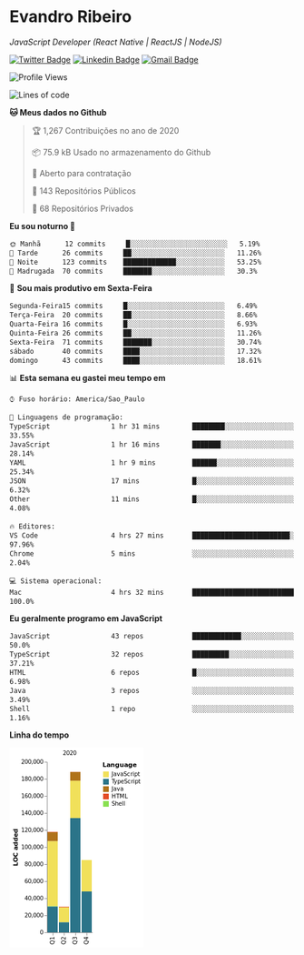 # Evandro **Ribeiro**

*JavaScript Developer (React Native | ReactJS | NodeJS)*

[![Twitter Badge](https://img.shields.io/badge/-@ribeiroevandro-201B2D?style=flat-square&labelColor=201B2D&logo=twitter&logoColor=white&link=https://twitter.com/ribeiroevandro)](https://twitter.com/ribeiroevandro) 
[![Linkedin Badge](https://img.shields.io/badge/-Evandro%20Ribeiro-201B2D?style=flat-square&logo=Linkedin&logoColor=white&link=https://www.linkedin.com/in/ribeiroevandro)](https://www.linkedin.com/in/ribeiroevandro) 
[![Gmail Badge](https://img.shields.io/badge/-oi@ribeiroevandro.com.br-201B2D?style=flat-square&logo=Gmail&logoColor=white&link=mailto:oi@ribeiroevandro.com.br)](mailto:oi@ribeiroevandro.com.br)


<!--START_SECTION:waka-->
![Profile Views](http://img.shields.io/badge/Visualizac%C3%B5es%20do%20perfil-2-blue)

![Lines of code](https://img.shields.io/badge/Desde%20o%20Hello%20World%20eu%20escrevi-421036%20linhas%20de%20c%C3%B3digo-blue)

**🐱 Meus dados no Github** 

> 🏆 1,267 Contribuições no ano de 2020
 > 
> 📦 75.9 kB Usado no armazenamento do Github 
 > 
> 💼 Aberto para contratação
 > 
> 📜 143 Repositórios Públicos 
 > 
> 🔑 68 Repositórios Privados  
 > 
**Eu sou noturno 🦉** 

```text
🌞 Manhã      12 commits     █░░░░░░░░░░░░░░░░░░░░░░░░   5.19% 
🌆 Tarde      26 commits     ██░░░░░░░░░░░░░░░░░░░░░░░   11.26% 
🌃 Noite      123 commits    █████████████░░░░░░░░░░░░   53.25% 
🌙 Madrugada  70 commits     ███████░░░░░░░░░░░░░░░░░░   30.3%

```
📅 **Sou mais produtivo em Sexta-Feira** 

```text
Segunda-Feira15 commits     █░░░░░░░░░░░░░░░░░░░░░░░░   6.49% 
Terça-Feira  20 commits     ██░░░░░░░░░░░░░░░░░░░░░░░   8.66% 
Quarta-Feira 16 commits     █░░░░░░░░░░░░░░░░░░░░░░░░   6.93% 
Quinta-Feira 26 commits     ██░░░░░░░░░░░░░░░░░░░░░░░   11.26% 
Sexta-Feira  71 commits     ███████░░░░░░░░░░░░░░░░░░   30.74% 
sábado       40 commits     ████░░░░░░░░░░░░░░░░░░░░░   17.32% 
domingo      43 commits     ████░░░░░░░░░░░░░░░░░░░░░   18.61%

```


📊 **Esta semana eu gastei meu tempo em** 

```text
⌚︎ Fuso horário: America/Sao_Paulo

💬 Linguagens de programação: 
TypeScript               1 hr 31 mins        ████████░░░░░░░░░░░░░░░░░   33.55% 
JavaScript               1 hr 16 mins        ███████░░░░░░░░░░░░░░░░░░   28.14% 
YAML                     1 hr 9 mins         ██████░░░░░░░░░░░░░░░░░░░   25.34% 
JSON                     17 mins             █░░░░░░░░░░░░░░░░░░░░░░░░   6.32% 
Other                    11 mins             █░░░░░░░░░░░░░░░░░░░░░░░░   4.08%

🔥 Editores: 
VS Code                  4 hrs 27 mins       ████████████████████████░   97.96% 
Chrome                   5 mins              ░░░░░░░░░░░░░░░░░░░░░░░░░   2.04%

💻 Sistema operacional: 
Mac                      4 hrs 32 mins       █████████████████████████   100.0%

```

**Eu geralmente programo em JavaScript** 

```text
JavaScript               43 repos            ████████████░░░░░░░░░░░░░   50.0% 
TypeScript               32 repos            █████████░░░░░░░░░░░░░░░░   37.21% 
HTML                     6 repos             █░░░░░░░░░░░░░░░░░░░░░░░░   6.98% 
Java                     3 repos             ░░░░░░░░░░░░░░░░░░░░░░░░░   3.49% 
Shell                    1 repo              ░░░░░░░░░░░░░░░░░░░░░░░░░   1.16%

```


**Linha do tempo**

![Chart not found](https://raw.githubusercontent.com/ribeiroevandro/ribeiroevandro/master/charts/bar_graph.png) 


<!--END_SECTION:waka-->
